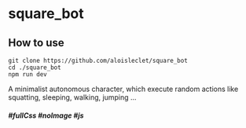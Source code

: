 # square_bot

## How to use

```
git clone https://github.com/aloisleclet/square_bot
cd ./square_bot
npm run dev
```

A minimalist autonomous character, which execute random actions like squatting, sleeping, walking, jumping ...

##### #fullCss #noImage #js
